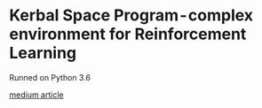 # Kerbal Space Program - complex environment for Reinforcement Learning

Runned on Python 3.6

[medium article](https://medium.com/@piotrkubica94/bbe3167f28b8)



